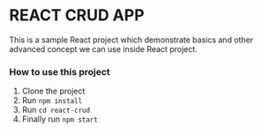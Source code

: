 # REACT CRUD APP
This is a sample React project which demonstrate basics and other advanced concept we can use inside React project.

### How to use this project
1. Clone the project
2. Run `npm install`
3. Run `cd react-crud`
4. Finally run `npm start`